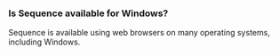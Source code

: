 ### Is Sequence available for Windows?

Sequence is available using web browsers on many operating systems, including Windows.